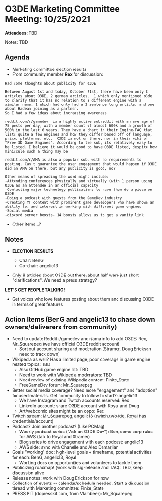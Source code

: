 # O3DE Marketing Committee Meeting: 10/25/2021

**Attendees**: TBD

Notes: TBD

## Agenda

- Marketing committee election results
- From community member **Rex** for discussion:

```text
Had some thoughts about publicity for O3DE

Between August 1st and today, October 21st, there have been only 8 articles about O3DE, 2 german articles,  1 which only mentioned o3de to clarify that it has no relation to a different engine with a similar name, 1 which had only had a 2 sentence long article, and one about Hadean joining as a partner. 
So I had a few ideas about increasing awareness

reddit.com/r/gamedev  is a highly active subreddit with an average of 75 posts per day, with a member count of almost 600k and a growth of 500% in the last 6 years. They have a chart in their Engine-FAQ that lists quite a few engines and how they differ based off of language, price, platforms, etc.  O3DE is not on there, nor in their wiki of "Free 3D Game Engines". According to the sub, its relatively easy to be listed. I believe it would be good to have O3DE listed, despite how miniscule such a thing may be

reddit.com/r/AMA is also a popular sub, with no requirements to posting. Can't guarantee the user engagement that would happen if O3DE did an AMA on there, but any publicity is good, no?

Other means of spreading the word might include:
-Attending conferences physically and virtually (with 1 person using O3DE as an attendee in an official capacity
-Contacting major technology publications to have them do a piece on O3DE
-Doing a podcast with guests from the GameDev industry
-Creating YT content with prominent game developers who have shown an ability to, and interest in working with different game engines
-Social media
-discord server boosts- 14 boosts allows us to get a vanity link
```

- Other items...?

## Notes

* **ELECTION RESULTS**
  - Chair: BenG
  - Co-chair: angelic13

* Only 8 articles about O3DE out there; about half were just short "clarifications". We need a press strategy?

**LET'S GET PEOPLE TALKING!**

* Get voices who love features posting about them and discussing O3DE in terms of great features 

## Action Items (BenG and angelic13 to chase down owners/deliverers from community)

* Need to update Reddit r/gamedev and r/ama info to add O3DE: Rex, Mr_Squarepeg (we have official O3DE reddit account)
  * Sort out account sharing and moderation (Stramer, Doug Erickson need to track down)
* Wikipedia as well? Has a limited page; poor coverage in game engine related topics: TBD
  * Also GitHub game engine list: TBD
  * Need to work with Wikipedia moderators: TBD
  * Need review of existing Wikipedia content: Finite_State
  * FreeGameDev forum: Mr_Squarepeg
* Better social media coverage? Need more "engagement" and "adoption" focused materials. Get community to follow to start?: angelic13
  * We have Instagram and Twitch accounts reserved: Rex
  * LinkedIn account: share O3DE account with Royal and Doug
  * Art/webcomic sites might be an oppo: Rex
* Twitch stream: Mr_Squarepeg, angelic13 (twitch.tv/o3de, Royal has credentials/account)
* Podcast? Join another podcast? (Like PCMag)
  * Weekly podcast series ("Ask an O3DE Dev"): Ben, some corp rules for AWS (talk to Royal and Stramer)
  * Blog series to drive engagement with each podcast: angelic13
  * AWS side: sync with Chanelle and Alex Damarjian
* Goals "working" doc: high-level goals + timeframe, potential activities for each: BenG, angelic13, Royal
  * Working docs on opportunities and volunteers to tackle them
* Publicizing roadmap! (work with sig-release and TAC): TBD, keep discussion alive
* Release notes: work with Doug Erickson for now
* Collection of events -- calendar/schedule needed. Start a discussion thread with Marketing committee: Finite_State
* PRESS KIT (dopresskit.com, from Vlambeer): Mr_Squarepeg 
